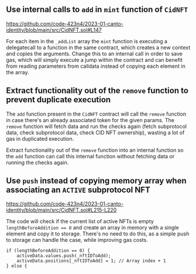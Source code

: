 ## Use internal calls to `add` in `mint` function of `CidNFT`

https://github.com/code-423n4/2023-01-canto-identity/blob/main/src/CidNFT.sol#L147

For each item in the `_addList` array the `mint` function is executing a delegatecall to a function in the same contract, which creates a new context and copies the arguments. Change this to an internal call in order to save gas, which will simply execute a jump within the contract and can benefit from reading parameters from calldata instead of copying each element in the array.

## Extract functionality out of the `remove` function to prevent duplicate execution

The `add` function present in the `CidNFT` contract will call the `remove` function in case there's an already associated token for the given params. The `remove` function will fetch data and run the checks again (fetch subprotocol data, check subprotocol data, check CID NFT ownership), wasting a lot of gas in duplicated execution.

Extract functionality out of the `remove` function into an internal function so the `add` function can call this internal function without fetching data or running the checks again.

## Use `push` instead of copying memory array when associating an `ACTIVE` subprotocol NFT

https://github.com/code-423n4/2023-01-canto-identity/blob/main/src/CidNFT.sol#L215-L220

The code will check if the current list of active NFTs is empty `lengthBeforeAddition == 0` and create an array in memory with a single element and copy it to storage. There's no need to do this, as a simple push to storage can handle the case, while improving gas costs.

```solidity
if (lengthBeforeAddition == 0) {
    activeData.values.push(_nftIDToAdd);
    activeData.positions[_nftIDToAdd] = 1; // Array index + 1
} else {
```
